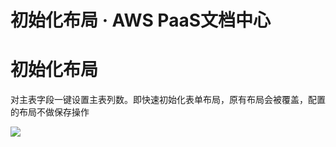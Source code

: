 # 初始化布局 · AWS PaaS文档中心

# 初始化布局

对主表字段一键设置主表列数。即快速初始化表单布局，原有布局会被覆盖，配置的布局不做保存操作

[![](https://helpcdn.awspaas.com/picture/picture/202405/2d781c31c48e4adc92f8904107765d01.png)](<https://helpcdn.awspaas.com/picture/picture/202405/2d781c31c48e4adc92f8904107765d01.png>)
